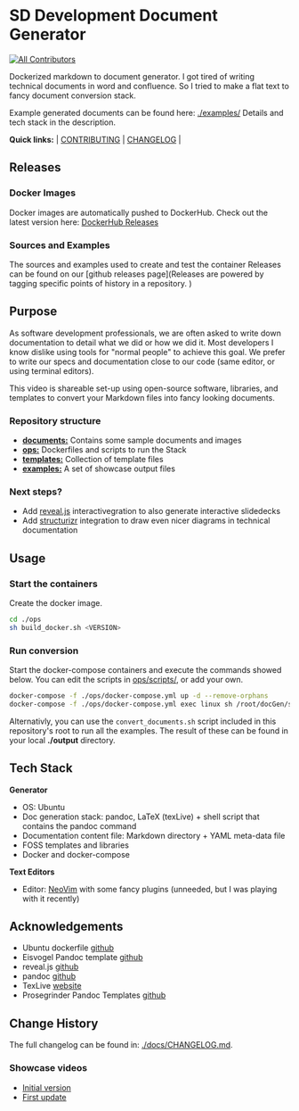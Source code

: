 # SD Development Document Generator

<!-- ALL-CONTRIBUTORS-BADGE:START - Do not remove or modify this section -->
[![All Contributors](https://img.shields.io/badge/all_contributors-13-orange.svg?style=flat-square)](#contributors)
<!-- ALL-CONTRIBUTORS-BADGE:END --> 

Dockerized markdown to document generator. 
I got tired of writing technical documents in word and confluence.
So I tried to make a flat text to fancy document conversion stack.  

Example generated documents can be found here: [./examples/](./examples/)
Details and tech stack in the description.

**Quick links:** |  [CONTRIBUTING](./docs/CONTRIBUTING.md) | [CHANGELOG](./docs/CHANGELOG.md) |

## Releases

### Docker Images
Docker images are automatically pushed to DockerHub.
Check out the latest version here: [DockerHub Releases](https://hub.docker.com/repository/docker/sddevelopmentbe/docgen/general)

### Sources and Examples
The sources and examples used to create and test the container Releases
can be found on our [github releases page](Releases are powered by tagging specific points of history in a repository. )

## Purpose

As software development professionals, we are often asked to write down documentation to detail what we did or how we did it. Most developers I know dislike using tools for "normal people" to  achieve this goal. We prefer to write our specs and documentation close to our code (same editor, or using terminal editors).

This video is shareable set-up using open-source software, libraries, and templates to convert your Markdown files into fancy looking documents.

### Repository structure

* [**documents:**](./documents) Contains some sample documents and images
* [**ops:**](./ops) Dockerfiles and scripts to run the Stack
* [**templates:**](./ops/templates) Collection of template files 
* [**examples:**](./examples) A set of showcase output files 

### Next steps?

* Add [reveal.js](https://github.com/hakimel/reveal.js/) interactivegration to also generate interactive slidedecks
* Add [structurizr](https://structurizr.com/) integration to draw even nicer diagrams in technical documentation 

## Usage

### Start the containers

Create the docker image.
```bash
cd ./ops
sh build_docker.sh <VERSION>
```
### Run conversion

Start the docker-compose containers and execute the commands showed below.
You can edit the scripts in [ops/scripts/](./ops/scripts/), or add your own.


```bash
docker-compose -f ./ops/docker-compose.yml up -d --remove-orphans
docker-compose -f ./ops/docker-compose.yml exec linux sh /root/docGen/scripts/doc_runner.sh documents/document_sample.md document sdd-base
```

Alternativly, you can use the `convert_documents.sh` script included in this repository's root
to run all the examples. The result of these can be found in your local **./output** directory.

## Tech Stack

**Generator**
* OS: Ubuntu
* Doc generation stack: pandoc, LaTeX (texLive) + shell script that contains the pandoc command
* Documentation content file: Markdown directory + YAML meta-data file
* FOSS templates and libraries
* Docker and docker-compose

**Text Editors**
* Editor: [NeoVim](https://neovim.io/) with some fancy plugins (unneeded, but I was playing with it recently)

## Acknowledgements

* Ubuntu dockerfile [github](https://github.com/dockerfile/ubuntu)
* Eisvogel Pandoc template [github](https://github.com/Wandmalfarbe/pandoc-latex-template)
* reveal.js [github](https://github.com/hakimel/reveal.js)
* pandoc [github](https://github.com/jgm/pandoc)
* TexLive [website](https://tug.org/texlive/)
* Prosegrinder Pandoc Templates [github](https://github.com/prosegrinder/pandoc-templates)

## Change History 

The full changelog can be found in: [./docs/CHANGELOG.md](./docs/CHANGELOG.md).

### Showcase videos
* [Initial version](https://www.youtube.com/watch?v=N_aVZHArSS0)
* [First update](https://www.youtube.com/watch?v=oyBFv_9QFbk)
